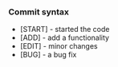 ### Commit syntax

- [START] - started the code 
- [ADD] - add a functionality 
- [EDIT] - minor changes
- [BUG] - a bug fix